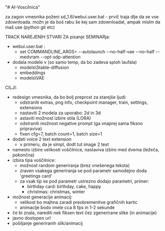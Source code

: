 "# AI-Voscilnica" 

za zagon vmesnika poženi sd_1.6/webui.user.bat - prvič traja dlje da se vse zdownloada.
možn je da boš rabu še kej sam zdownloadat, ampak mislm da maš use (python git etc)

TRACK NAREJENIH STVARI ZA pisanje SEMINARja:
- webui.user.bat : 
	- set COMMANDLINE_ARGS= --autolaunch --no-half-vae --no-half --medvram --opt-sdp-attention 
- dodala modele v (so samo temp, da bo zadeva sploh laufala)
	- models\Stable-diffusion 
	- embeddings 
	- models\VAE 


CILJI: 
- redesign vmesnika, da bo bolj preprost za starejše ljudi: 
	- odstraniti extras, png info, checkpoint manager, train, settings, extensions 
	- nastaviti 2 modela za uporabo: 2d in 3d 
	- astaviti možnost izbire stila (LORA) 
	- odstraniti možnost negative prompt (ga vnaprej sama fiksno pripraviva) 
	- fixen cfg=7, batch count=1, batch size=1 
- dodati voice 2 text extension 
	- v primeru, da je simpl, dodt tut image 2 text 
- namesto izbire velikosti voščilnice, nastaviva izbiro med dvema (ležeča, pokončna) 
- izbira tipa voščilnice: 
	- možnost random generiranja (brez vnešenega teksta) 
	- zraven vsakega generiranja se pod parametr samodejno doda 'greetings card' 
	- za vsak tip se pod parametr ustrezno dodajo parametri, primer: 
		- birthday card: birthday, cake, happy
		- christmas: christmas, winter 
- možnost generacije animacij: 
	- velikost bo majhna zaradi preobremenitve grafičnih kartic 
	- animacije bodo imele cca 8 fps in 1-2 sekunde 
- če bi znala, narediti nek fiksen text čez zgenerirane slike (in animacije) 
- javno dostopen url 
- pošiljanje generiranih slik/animacij 
